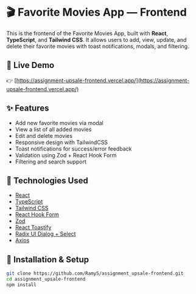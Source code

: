 # 🎬 Favorite Movies App — Frontend

This is the frontend of the Favorite Movies App, built with **React**, **TypeScript**, and **Tailwind CSS**. It allows users to add, view, update, and delete their favorite movies with toast notifications, modals, and filtering.

## 📍 Live Demo

👉 [https://assignment-upsale-frontend.vercel.app/](https://assignment-upsale-frontend.vercel.app/)

## ✨ Features

- Add new favorite movies via modal
- View a list of all added movies
- Edit and delete movies
- Responsive design with TailwindCSS
- Toast notifications for success/error feedback
- Validation using Zod + React Hook Form
- Filtering and search support

## 🧰 Technologies Used

- [React](https://reactjs.org/)
- [TypeScript](https://www.typescriptlang.org/)
- [Tailwind CSS](https://tailwindcss.com/)
- [React Hook Form](https://react-hook-form.com/)
- [Zod](https://zod.dev/)
- [React Toastify](https://fkhadra.github.io/react-toastify/)
- [Radix UI Dialog + Select](https://www.radix-ui.com/)
- [Axios](https://axios-http.com/)

## 🚀 Installation & Setup

```bash
git clone https://github.com/Ramy5/assignment_upsale-frontend.git
cd assignment_upsale-frontend
npm install
